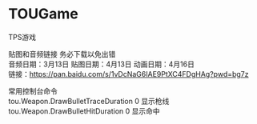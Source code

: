 # TOUGame
TPS游戏  

贴图和音频链接 务必下载以免出错  
音频日期：3月13日  贴图日期：4月13日  动画日期：4月16日  
链接：https://pan.baidu.com/s/1vDcNaG6IAE9PtXC4FDgHAg?pwd=bg7z

常用控制台命令  
tou.Weapon.DrawBulletTraceDuration 0   显示枪线  
tou.Weapon.DrawBulletHitDuration 0   显示命中

